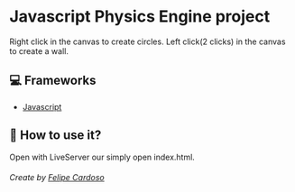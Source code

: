 # Javascript Physics Engine project

Right click in the canvas to create circles.
Left click(2 clicks) in the canvas to create a wall.

## 💻 Frameworks

- [Javascript](https://www.javascript.com)

## 🚀 How to use it?

Open with LiveServer our simply open index.html.

###### Create by [Felipe Cardoso](https://lymei.art)
